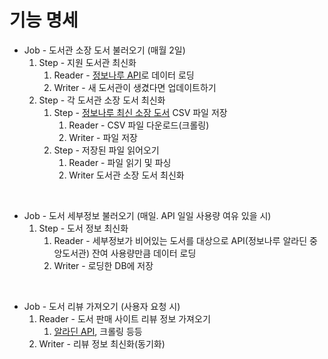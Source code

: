 # 기능 명세

- Job - 도서관 소장 도서 불러오기 (매월 2일)
  1. Step - 지원 도서관 최신화
     1. Reader - [정보나루 API](https://data4library.kr/apiUtilization)로 데이터 로딩
     2. Writer - 새 도서관이 생겼다면 업데이트하기
  2. Step - 각 도서관 소장 도서 최신화
     1. Step - [정보나루 최신 소장 도서](https://data4library.kr/openDataL) CSV 파일 저장
        1. Reader - CSV 파일 다운로드(크롤링)
        2. Writer - 파일 저장 
     2. Step - 저장된 파일 읽어오기
        1. Reader - 파일 읽기 및 파싱
        2. Writer 도서관 소장 도서 최신화

<br>

- Job - 도서 세부정보 불러오기 (매일. API 일일 사용량 여유 있을 시)
  1. Step - 도서 정보 최신화
     1. Reader - 세부정보가 비어있는 도서를 대상으로 API(정보나루 알라딘 중앙도서관) 잔여 사용량만큼 데이터 로딩
     2. Writer - 로딩한 DB에 저장

<br>

- Job - 도서 리뷰 가져오기 (사용자 요청 시)
  1. Reader - 도서 판매 사이트 리뷰 정보 가져오기
     1. [알라딘 API](https://blog.aladin.co.kr/openapi), 크롤링 등등
  2. Writer - 리뷰 정보 최신화(동기화)